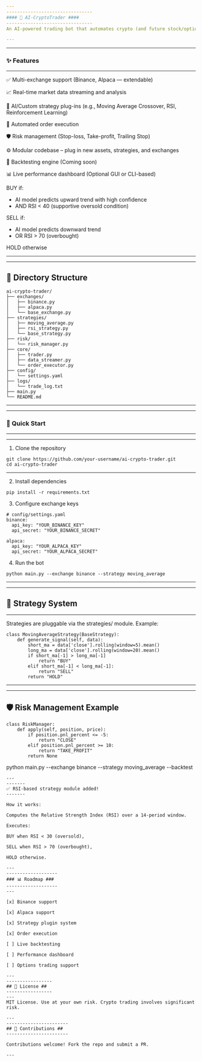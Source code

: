 ```yaml
---
--------------------------------
#### 🤖 AI-CryptoTrader ####
--------------------------------
An AI-powered trading bot that automates crypto (and future stock/option) strategies with real-time data analysis, multi-exchange support, and modular design for seamless expansion.

---
```

----------------------
### ✨ Features ###
----------------------

✅ Multi-exchange support (Binance, Alpaca — extendable)

📈 Real-time market data streaming and analysis

🧠 AI/Custom strategy plug-ins (e.g., Moving Average Crossover, RSI, Reinforcement Learning)

🧾 Automated order execution

🛡️ Risk management (Stop-loss, Take-profit, Trailing Stop)

⚙️ Modular codebase – plug in new assets, strategies, and exchanges

🔧 Backtesting engine (Coming soon)

📊 Live performance dashboard (Optional GUI or CLI-based)

BUY if:
 - AI model predicts upward trend with high confidence
 - AND RSI < 40 (supportive oversold condition)

SELL if:
 - AI model predicts downward trend
 - OR RSI > 70 (overbought)

HOLD otherwise

---
------------------------
📂 Directory Structure
------------------------
```
ai-crypto-trader/
├── exchanges/
│   ├── binance.py
│   ├── alpaca.py
│   └── base_exchange.py
├── strategies/
│   ├── moving_average.py
│   ├── rsi_strategy.py
│   └── base_strategy.py
├── risk/
│   └── risk_manager.py
├── core/
│   ├── trader.py
│   ├── data_streamer.py
│   └── order_executor.py
├── config/
│   └── settings.yaml
├── logs/
│   └── trade_log.txt
├── main.py
└── README.md
```
---

------------------------
### 🚀 Quick Start ###
------------------------
---
1. Clone the repository

```
git clone https://github.com/your-username/ai-crypto-trader.git
cd ai-crypto-trader
```
---
2. Install dependencies

```
pip install -r requirements.txt
```
3. Configure exchange keys
```
# config/settings.yaml
binance:
  api_key: "YOUR_BINANCE_KEY"
  api_secret: "YOUR_BINANCE_SECRET"

alpaca:
  api_key: "YOUR_ALPACA_KEY"
  api_secret: "YOUR_ALPACA_SECRET"
```
4. Run the bot
```
python main.py --exchange binance --strategy moving_average
```
---
-------------------
🧠 Strategy System
-------------------
---
Strategies are pluggable via the strategies/ module. Example:
```
class MovingAverageStrategy(BaseStrategy):
    def generate_signal(self, data):
        short_ma = data['close'].rolling(window=5).mean()
        long_ma = data['close'].rolling(window=20).mean()
        if short_ma[-1] > long_ma[-1]
            return "BUY"
        elif short_ma[-1] < long_ma[-1]:
            return "SELL"
        return "HOLD"
```

---
---------------------------
🛡️ Risk Management Example
---------------------------
```
class RiskManager:
    def apply(self, position, price):
        if position.pnl_percent <= -5:
            return "CLOSE"
        elif position.pnl_percent >= 10:
            return "TAKE_PROFIT"
        return None
```
python main.py --exchange binance --strategy moving_average --backtest
```
---
-------
✅ RSI-based strategy module added!
-------

How it works:

Computes the Relative Strength Index (RSI) over a 14-period window.

Executes:

BUY when RSI < 30 (oversold),

SELL when RSI > 70 (overbought),

HOLD otherwise.

---
-------------------
### 📊 Roadmap ###
-------------------
---

[x] Binance support

[x] Alpaca support

[x] Strategy plugin system

[x] Order execution

[ ] Live backtesting

[ ] Performance dashboard

[ ] Options trading support

---
-----------------
## 📄 License ##
-----------------
---
MIT License. Use at your own risk. Crypto trading involves significant risk.

---
-----------------------
## 🤝 Contributions ##
-----------------------

Contributions welcome! Fork the repo and submit a PR.

---